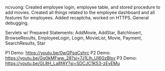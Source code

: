 ncvuong: Created employee login, employee table, and stored procedure to add movies. Created all things related to the employee dashboard and all features for employees. Added recaptcha, worked on HTTPS. General debugging.

Servlets w/ Prepared Statements: AddMovie, AddStar, BatchInsert, BrowseResults, EmployeeLogin, Login, MovieList, Movie, Payment, SearchResults, Star

P1 Demo: https://youtu.be/0wGPsqCshrc
P2 Demo: https://youtu.be/Gq0kMFww_28?si=7J1Llh_UI6GzBlsv
P3 Demo: https://youtu.be/GL8H_La8fAY?si=SDCJC1K53-zEvEMu
